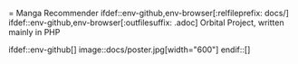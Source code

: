 = Manga Recommender
ifdef::env-github,env-browser[:relfileprefix: docs/]
ifdef::env-github,env-browser[:outfilesuffix: .adoc]
Orbital Project, written mainly in PHP

ifdef::env-github[]
image::docs/poster.jpg[width="600"]
endif::[]
